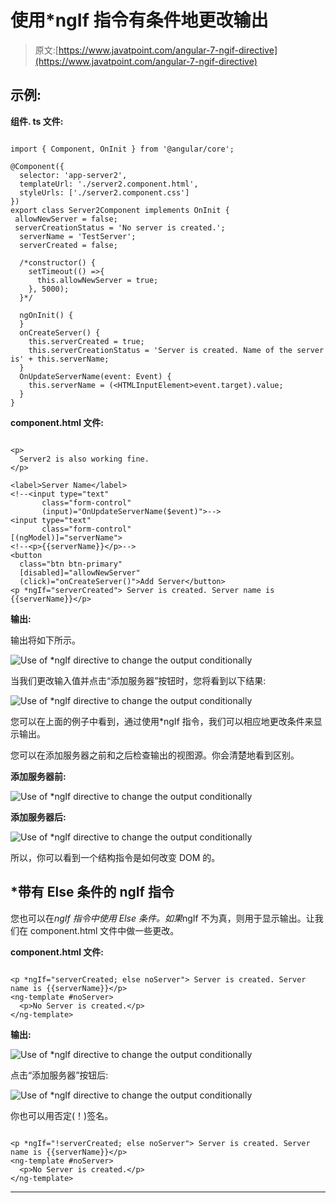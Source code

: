 # 使用*ngIf 指令有条件地更改输出

> 原文:[https://www.javatpoint.com/angular-7-ngif-directive](https://www.javatpoint.com/angular-7-ngif-directive)

## 示例:

**组件. ts 文件:**

```

import { Component, OnInit } from '@angular/core';

@Component({
  selector: 'app-server2',
  templateUrl: './server2.component.html',
  styleUrls: ['./server2.component.css']
})
export class Server2Component implements OnInit {
 allowNewServer = false;
 serverCreationStatus = 'No server is created.';
  serverName = 'TestServer';
  serverCreated = false;

  /*constructor() {
    setTimeout(() =>{
      this.allowNewServer = true;
    }, 5000);
  }*/

  ngOnInit() {
  }
  onCreateServer() {
    this.serverCreated = true;
    this.serverCreationStatus = 'Server is created. Name of the server is' + this.serverName;
  }
  OnUpdateServerName(event: Event) {
    this.serverName = (<HTMLInputElement>event.target).value;
  }
}

```

**component.html 文件:**

```

<p>
  Server2 is also working fine.
</p>

<label>Server Name</label>
<!--<input type="text"
       class="form-control"
       (input)="OnUpdateServerName($event)">-->
<input type="text"
       class="form-control"
[(ngModel)]="serverName">
<!--<p>{{serverName}}</p>-->
<button
  class="btn btn-primary"
  [disabled]="allowNewServer"
  (click)="onCreateServer()">Add Server</button>
<p *ngIf="serverCreated"> Server is created. Server name is {{serverName}}</p>

```

**输出:**

输出将如下所示。

![Use of *ngIf directive to change the output conditionally](../Images/586110709470c30030458efe26391318.png)

当我们更改输入值并点击“添加服务器”按钮时，您将看到以下结果:

![Use of *ngIf directive to change the output conditionally](../Images/08a9ed545c95e531c6f73e4ddbc4bcf0.png)

您可以在上面的例子中看到，通过使用*ngIf 指令，我们可以相应地更改条件来显示输出。

您可以在添加服务器之前和之后检查输出的视图源。你会清楚地看到区别。

**添加服务器前:**

![Use of *ngIf directive to change the output conditionally](../Images/086de94cfd37c89dbf832628cc847df9.png)

**添加服务器后:**

![Use of *ngIf directive to change the output conditionally](../Images/e07ed820ef00821be15bb2545e189d80.png)

所以，你可以看到一个结构指令是如何改变 DOM 的。

## *带有 Else 条件的 ngIf 指令

您也可以在*ngIf 指令中使用 Else 条件。如果*ngIf 不为真，则用于显示输出。让我们在 component.html 文件中做一些更改。

**component.html 文件:**

```

<p *ngIf="serverCreated; else noServer"> Server is created. Server name is {{serverName}}</p>
<ng-template #noServer>
  <p>No Server is created.</p>
</ng-template>

```

**输出:**

![Use of *ngIf directive to change the output conditionally](../Images/25452cddd927a403b47cff0ec3793e05.png)

点击“添加服务器”按钮后:

![Use of *ngIf directive to change the output conditionally](../Images/551939cbcec5e01a9bede30b08a66191.png)

你也可以用否定(！)签名。

```

<p *ngIf="!serverCreated; else noServer"> Server is created. Server name is {{serverName}}</p>
<ng-template #noServer>
  <p>No Server is created.</p>
</ng-template>

```

* * *